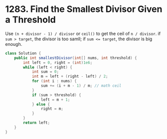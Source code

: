 # 1283. Find the Smallest Divisor Given a Threshold

Use `(n + divisor - 1) / divisor` or `ceil()` to get the ceil of `n / divisor`.
if `sum > target`, the divisor is too samll;
if `sum <= target`, the divisor is big enough.

```java
class Solution {
    public int smallestDivisor(int[] nums, int threshold) {
        int left = 0, right = (int)1e6;
        while (left < right) {
            int sum = 0;
            int m = left + (right - left) / 2;
            for (int i : nums) {
                sum += (i + m - 1) / m; // math ceil
            }
            if (sum > threshold) {
                left = m + 1;
            } else {
                right = m;
            }
        }
        return left;
    }
}
```
